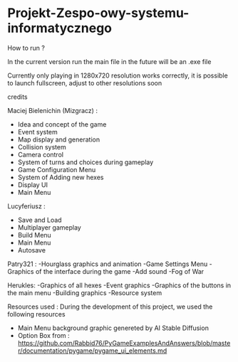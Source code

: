 # Projekt-Zespo-owy-systemu-informatycznego

How to run ?

In the current version run the main file in the future will be an .exe file

Currently only playing in 1280x720 resolution works correctly, it is possible to launch fullscreen, adjust to other resolutions soon


credits

 Maciej Bielenichin (Mizgracz) :
- Idea and concept of the game
- Event system
- Map display and generation
- Collision system 
- Camera control 
- System of turns and choices during gameplay
- Game Configuration Menu
- System of Adding new hexes
- Display UI
- Main Menu

Lucyferiusz  :
- Save and Load
- Multiplayer gameplay
- Build Menu
- Main Menu
- Autosave

Patry321 :
-Hourglass graphics and animation
-Game Settings Menu
-Graphics of the interface during the game
-Add sound
-Fog of War

Herukles:
-Graphics of all hexes
-Event graphics
-Graphics of the buttons in the main menu
-Building graphics
-Resource system

Resources used :
During the development of this project, we used the following resources
- Main Menu background graphic genereted by AI Stable Diffusion 
- Option Box from : https://github.com/Rabbid76/PyGameExamplesAndAnswers/blob/master/documentation/pygame/pygame_ui_elements.md



